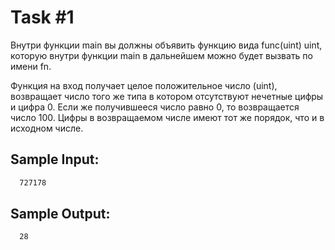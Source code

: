 # Task #1
Внутри функции main вы должны объявить функцию вида func(uint) uint, которую внутри функции main в дальнейшем можно будет вызвать по имени fn.

Функция на вход получает целое положительное число (uint), возвращает число того же типа в котором отсутствуют нечетные цифры и цифра 0. Если же получившееся число равно 0, то возвращается число 100. Цифры в возвращаемом числе имеют тот же порядок, что и в исходном числе.


## Sample Input:
```bash
  727178
```

## Sample Output:

```bash
  28
```

